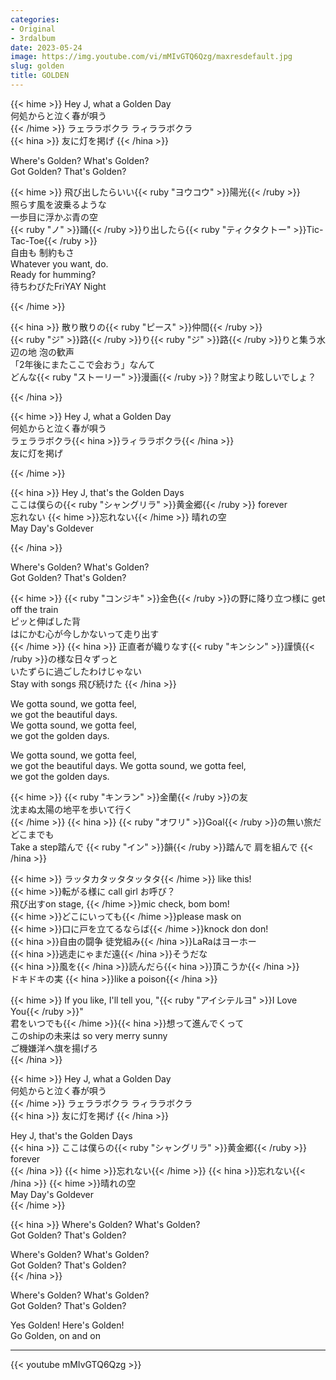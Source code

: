 ```yaml
---
categories:
- Original
- 3rdalbum
date: 2023-05-24
image: https://img.youtube.com/vi/mMIvGTQ6Qzg/maxresdefault.jpg
slug: golden
title: GOLDEN
---
```



{{< hime >}}
Hey J, what a Golden Day  
何処からと泣く春が唄う  
{{< /hime >}}
ラェララボクラ ラィララボクラ  
{{< hina >}}
友に灯を掲げ
{{< /hina >}}

Where's Golden? What's Golden?  
Got Golden? That's Golden?

{{< hime >}}
飛び出したらいい{{< ruby "ヨウコウ" >}}陽光{{< /ruby >}}  
照らす風を波乗るような  
一歩目に浮かぶ青の空  
{{< ruby "ノ" >}}踊{{< /ruby >}}り出したら{{< ruby "ティクタクトー" >}}Tic-Tac-Toe{{< /ruby >}}  
自由も 制約もさ  
Whatever you want, do.  
Ready for humming?  
待ちわびたFriYAY Night  

{{< /hime >}}

{{< hina >}}
散り散りの{{< ruby "ピース" >}}仲間{{< /ruby >}}  
{{< ruby "ジ" >}}路{{< /ruby >}}り{{< ruby "ジ" >}}路{{< /ruby >}}りと集う水辺の地 泡の歓声  
「2年後にまたここで会おう」なんて  
どんな{{< ruby "ストーリー" >}}漫画{{< /ruby >}}？財宝より眩しいでしょ？  

{{< /hina >}}

{{< hime >}}
Hey J, what a Golden Day  
何処からと泣く春が唄う  
ラェララボクラ{{< hina >}}ラィララボクラ{{< /hina >}}  
友に灯を掲げ

{{< /hime >}}

{{< hina >}}
Hey J, that's the Golden Days  
ここは僕らの{{< ruby "シャングリラ" >}}黄金郷{{< /ruby >}} forever  
忘れない {{< hime >}}忘れない{{< /hime >}} 晴れの空  
May Day's Goldever

{{< /hina >}}

Where's Golden? What's Golden?  
Got Golden? That's Golden?  

{{< hime >}}
{{< ruby "コンジキ" >}}金色{{< /ruby >}}の野に降り立つ様に get off the train  
ピッと伸ばした背  
はにかむ心が今しかないって走り出す  
{{< /hime >}}
{{< hina >}}
正直者が織りなす{{< ruby "キンシン" >}}謹慎{{< /ruby >}}の様な日々ずっと  
いたずらに過ごしたわけじゃない  
Stay with songs 飛び続けた
{{< /hina >}}

We gotta sound, we gotta feel,  
we got the beautiful days.  
We gotta sound, we gotta feel,  
we got the golden days.  

We gotta sound, we gotta feel,  
we got the beautiful days.
We gotta sound, we gotta feel,  
we got the golden days.

{{< hime >}}
{{< ruby "キンラン" >}}金蘭{{< /ruby >}}の友  
沈まぬ太陽の地平を歩いて行く  
{{< /hime >}}
{{< hina >}}
{{< ruby "オワリ" >}}Goal{{< /ruby >}}の無い旅だ どこまでも  
Take a step踏んで {{< ruby "イン" >}}韻{{< /ruby >}}踏んで 肩を組んで
{{< /hina >}}

{{< hime >}}
ラッタカタッタタッタタ{{< /hime >}} like this!  
{{< hime >}}転がる様に call girl お呼び？  
飛び出すon stage, {{< /hime >}}mic check, bom bom!  
{{< hime >}}どこにいっても{{< /hime >}}please mask on  
{{< hime >}}口に戸を立てるならば{{< /hime >}}knock don don!  
{{< hina >}}自由の闘争 徒党組み{{< /hina >}}LaRaはヨーホー  
{{< hina >}}逃走にゃまだ遠{{< /hina >}}そうだな  
{{< hina >}}風を{{< /hina >}}読んだら{{< hina >}}頂こうか{{< /hina >}}  
ドキドキの実 {{< hina >}}like a poison{{< /hina >}}

{{< hime >}}
If you like, I'll tell you, "{{< ruby "アイシテルヨ" >}}I Love You{{< /ruby >}}"  
君をいつでも{{< /hime >}}{{< hina >}}想って進んでくって  
このshipの未来は so very merry sunny  
ご機嫌洋へ旗を揚げろ  
{{< /hina >}}

{{< hime >}}
Hey J, what a Golden Day  
何処からと泣く春が唄う  
{{< /hime >}}
ラェララボクラ ラィララボクラ  
{{< hina >}}
友に灯を掲げ
{{< /hina >}}

Hey J, that's the Golden Days  
{{< hina >}}
ここは僕らの{{< ruby "シャングリラ" >}}黄金郷{{< /ruby >}} forever  
{{< /hina >}}
{{< hime >}}忘れない{{< /hime >}}
{{< hina >}}忘れない{{< /hina >}}
{{< hime >}}晴れの空  
May Day's Goldever  
{{< /hime >}}

{{< hina >}}
Where's Golden? What's Golden?  
Got Golden? That's Golden?  

Where's Golden? What's Golden?  
Got Golden? That's Golden?  
{{< /hina >}}

Where's Golden? What's Golden?  
Got Golden? That's Golden?

Yes Golden! Here's Golden!  
Go Golden, on and on

---

{{< youtube mMIvGTQ6Qzg >}}